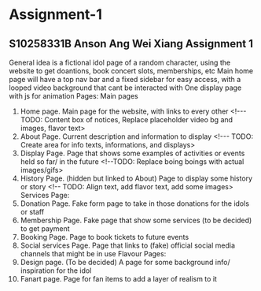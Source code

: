 # Assignment-1
S10258331B Anson Ang Wei Xiang
Assignment 1
------------------
General idea is a fictional idol page of a random character, using the website to get doantions, book concert slots, memberships, etc
Main home page will have a top nav bar and a fixed sidebar for easy access, with a looped video background that cant be interacted with
One display page with js for animation
Pages:
Main pages
1. Home page. Main page for the website, with links to every other <!---    TODO: Content box of notices, Replace placeholder video bg and images, flavor text>
2. About Page. Current description and information to display <!--- TODO: Create area for info texts, informations, and displays>
3. Display Page. Page that shows some examples of activities or events held so far/ in the future <!--TODO: Replace boing boings with actual images/gifs>
4. History Page. (hidden but linked to About) Page to display some history or story <!-- TODO: Align text, add flavor text, add some images>
Services Page:
1. Donation Page. Fake form page to take in those donations for the idols or staff
2. Membership Page. Fake page that show some services (to be decided) to get payment
3. Booking Page. Page to book tickets to future events
4. Social services Page. Page that links to (fake) official social media channels that might be in use
Flavour Pages:
2. Design page. (To be decided) A page for some background info/ inspiration for the idol
3. Fanart page. Page for fan items to add a layer of realism to it